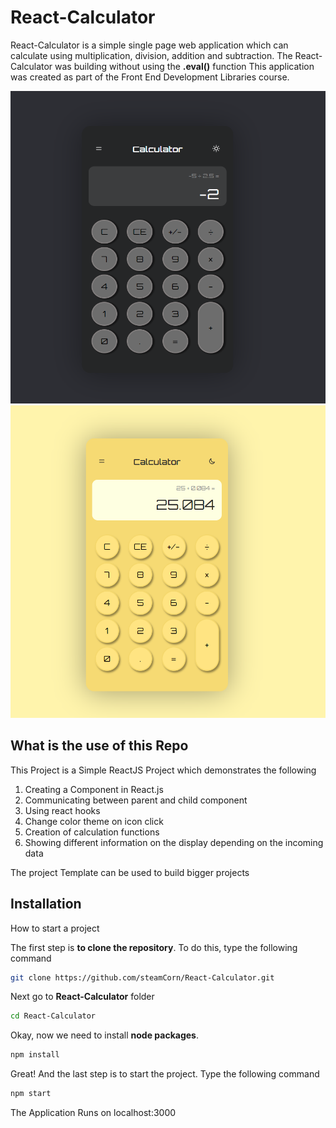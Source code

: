 # React-Calculator

React-Calculator is a simple single page web application which can calculate using multiplication, division, addition and subtraction.
The React-Calculator was building without using the **.eval()** function
This application was created as part of the Front End Development Libraries course.

<img src="/src/files/dark.png" alt="Dark theme" width="570" height="500">
<img src="/src/files/light.png" alt="Light theme" width="570" height="500">

## What is the use of this Repo

This Project is a Simple ReactJS Project which demonstrates the following

1. Creating a Component in React.js
1. Communicating between parent and child component
1. Using react hooks
1. Change color theme on icon click
1. Creation of calculation functions
1. Showing different information on the display depending on the incoming data

The project Template can be used to build bigger projects

## Installation

How to start a project

The first step is **to clone the repository**. To do this, type the following command

```bash
git clone https://github.com/steamCorn/React-Calculator.git
```

Next go to **React-Calculator** folder

```bash
cd React-Calculator
```

Okay, now we need to install **node packages**.

```bash
npm install
```

Great! And the last step is to start the project. Type the following command

```bash
npm start
```

The Application Runs on localhost:3000

